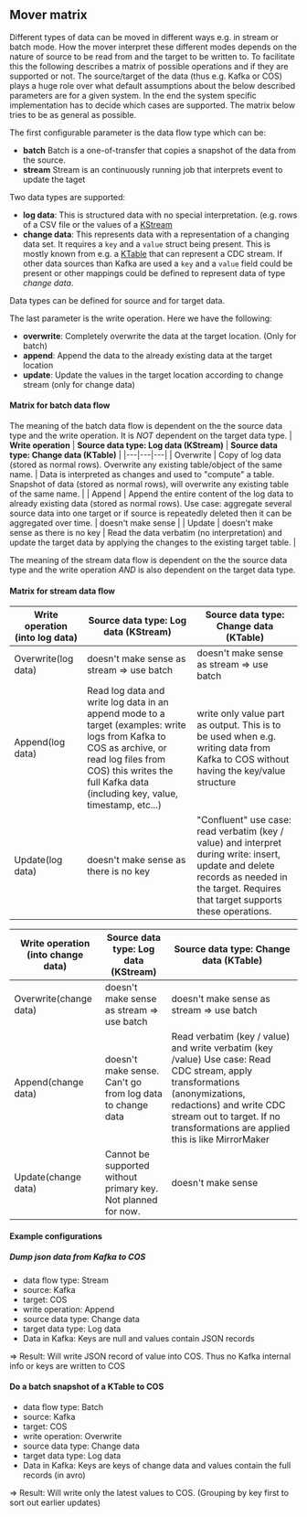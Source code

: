 ## Mover matrix

Different types of data can be moved in different ways  e.g. in stream or batch mode.
How the mover interpret these different modes depends on the nature of source to be read from and the target to be written to.
To facilitate this the following describes a matrix of possible operations and if they are supported or not. The source/target of the data
(thus e.g. Kafka or COS) plays a huge role over what default assumptions about the below described parameters are for a given system. 
In the end the system specific implementation has to 
decide which cases are supported. The matrix below tries to be as general as possible.

The first configurable parameter is the data flow type which can be:

- **batch** Batch is a one-of-transfer that copies a snapshot of the data from the source. 
- **stream**  Stream is an continuously running job that interprets event to update the taget

Two data types are supported:
- **log data**: This is structured data with no special interpretation. (e.g. rows of a CSV file or the values of a [KStream](https://docs.confluent.io/current/streams/index.html)
- **change data**: This represents data with a representation of a changing data set. It requires a `key` and a `value` struct being present. This is mostly known
from e.g. a [KTable](https://www.confluent.io/blog/kafka-streams-tables-part-1-event-streaming/)  that can represent a CDC stream. If other data sources than Kafka are used a `key` and a `value` field could be present or other mappings could be defined to 
represent data of type *change data*.

Data types can be defined for source and for target data.

The last parameter is the write operation. Here we have the following:
- **overwrite**: Completely overwrite the data at the target location. (Only for batch)
- **append**: Append the data to the already existing data at the target location
- **update**: Update the values in the target location according to change stream (only for change data)

#### Matrix for batch data flow

The meaning of the batch data flow is dependent on the the source data type and the write operation. It is *NOT* dependent on the target data type.
| **Write operation** | **Source data type: Log data (KStream)** | **Source data type: Change data (KTable)** |
|---|---|---| 
| Overwrite | Copy of log data (stored as normal rows). Overwrite any existing table/object of the same name. | Data is interpreted as changes and used to "compute" a table. Snapshot of data (stored as normal rows), will overwrite any existing table of the same name. |
| Append | Append the entire content of the log data to already existing data (stored as normal rows). Use case: aggregate several source data into one target or if source is repeatedly deleted then it can be aggregated over time. | doesn't make sense |
| Update | doesn't make sense as there is no key | Read the data verbatim (no interpretation) and update the target data by applying the changes to the existing target table. |


The meaning of the stream data flow is dependent on the the source data type and the write operation *AND* is also dependent on the target data type.

#### Matrix for stream data flow

| **Write operation (into log data)** | **Source data type: Log data (KStream)** | **Source data type: Change data (KTable)** |
|---|---|---| 
| Overwrite(log data) | doesn't make sense as stream => use batch | doesn't make sense as stream => use batch |
| Append(log data) | Read log data and write log data in an append mode to a target (examples: write logs from Kafka to COS as archive, or read log files from COS) this writes the full Kafka data (including key, value, timestamp, etc...) | write only value part as output. This is to be used when e.g. writing data from Kafka to COS without having the key/value structure |
| Update(log data) | doesn't make sense as there is no key | "Confluent" use case: read verbatim (key / value) and interpret during write: insert, update and delete records as needed in the target. Requires that target supports these operations. | 

| **Write operation (into change data)** | **Source data type: Log data (KStream)** | **Source data type: Change data (KTable)** |
|---|---|---| 
| Overwrite(change data) | doesn't make sense as stream => use batch | doesn't make sense as stream => use batch |
| Append(change data) | doesn't make sense. Can't go from log data to change data | Read verbatim (key / value) and write verbatim (key /value) Use case: Read CDC stream, apply transformations (anonymizations, redactions) and write CDC stream out to target. If no transformations are applied this is like MirrorMaker |
| Update(change data) | Cannot be supported without primary key. Not planned for now. | doesn't make sense | 


#### Example configurations

##### Dump json data from Kafka to COS

* data flow type: Stream
* source: Kafka
* target: COS
* write operation: Append
* source data type: Change data
* target data type: Log data
* Data in Kafka: Keys are null and values contain JSON records

=> Result: Will write JSON record of value into COS. Thus no Kafka internal info or keys are written to COS

#### Do a batch snapshot of a KTable to COS

* data flow type: Batch
* source: Kafka
* target: COS
* write operation: Overwrite
* source data type: Change data
* target data type: Log data
* Data in Kafka: Keys are keys of change data and values contain the full records (in avro)

=> Result: Will write only the latest values to COS. (Grouping by key first to sort out earlier updates)